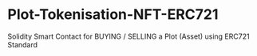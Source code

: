 # Plot-Tokenisation-NFT-ERC721
Solidity Smart Contact for BUYING / SELLING a Plot (Asset) using ERC721 Standard 
